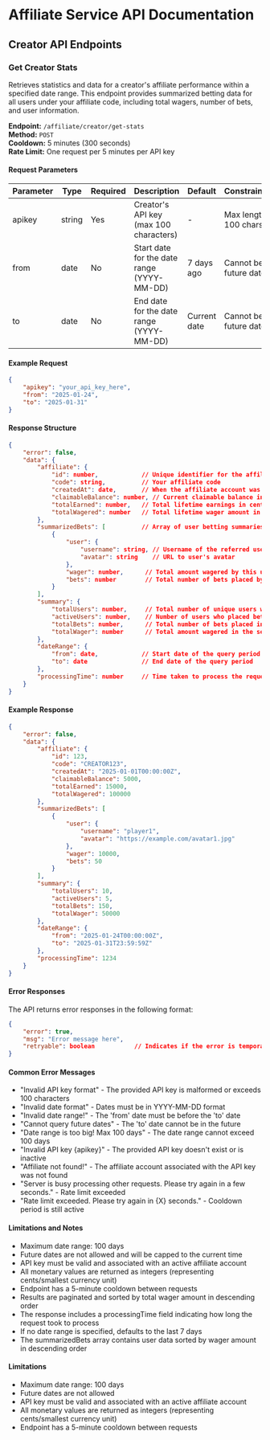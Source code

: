 # Affiliate Service API Documentation

## Creator API Endpoints

### Get Creator Stats
Retrieves statistics and data for a creator's affiliate performance within a specified date range. This endpoint provides summarized betting data for all users under your affiliate code, including total wagers, number of bets, and user information.

**Endpoint:** `/affiliate/creator/get-stats`  
**Method:** `POST`  
**Cooldown:** 5 minutes (300 seconds)  
**Rate Limit:** One request per 5 minutes per API key

#### Request Parameters

| Parameter | Type   | Required | Description                                           | Default                | Constraints |
|-----------|--------|----------|-------------------------------------------------------|------------------------|-------------|
| apikey    | string | Yes      | Creator's API key (max 100 characters)                | -                      | Max length: 100 chars |
| from      | date   | No       | Start date for the date range (YYYY-MM-DD)           | 7 days ago            | Cannot be future date |
| to        | date   | No       | End date for the date range (YYYY-MM-DD)             | Current date          | Cannot be future date |

#### Example Request
```json
{
    "apikey": "your_api_key_here",
    "from": "2025-01-24",
    "to": "2025-01-31"
}
```

#### Response Structure
```json
{
    "error": false,
    "data": {
        "affiliate": {
            "id": number,            // Unique identifier for the affiliate
            "code": string,          // Your affiliate code
            "createdAt": date,       // When the affiliate account was created
            "claimableBalance": number, // Current claimable balance in cents
            "totalEarned": number,   // Total lifetime earnings in cents
            "totalWagered": number   // Total lifetime wager amount in cents
        },
        "summarizedBets": [          // Array of user betting summaries
            {
                "user": {
                    "username": string, // Username of the referred user
                    "avatar": string    // URL to user's avatar
                },
                "wager": number,      // Total amount wagered by this user in cents
                "bets": number        // Total number of bets placed by this user
            }
        ],
        "summary": {
            "totalUsers": number,     // Total number of unique users who have used your code
            "activeUsers": number,    // Number of users who placed bets in the selected period
            "totalBets": number,      // Total number of bets placed in the selected period
            "totalWager": number      // Total amount wagered in the selected period in cents
        },
        "dateRange": {
            "from": date,            // Start date of the query period
            "to": date               // End date of the query period
        },
        "processingTime": number     // Time taken to process the request in milliseconds
    }
}
```

#### Example Response
```json
{
    "error": false,
    "data": {
        "affiliate": {
            "id": 123,
            "code": "CREATOR123",
            "createdAt": "2025-01-01T00:00:00Z",
            "claimableBalance": 5000,
            "totalEarned": 15000,
            "totalWagered": 100000
        },
        "summarizedBets": [
            {
                "user": {
                    "username": "player1",
                    "avatar": "https://example.com/avatar1.jpg"
                },
                "wager": 10000,
                "bets": 50
            }
        ],
        "summary": {
            "totalUsers": 10,
            "activeUsers": 5,
            "totalBets": 150,
            "totalWager": 50000
        },
        "dateRange": {
            "from": "2025-01-24T00:00:00Z",
            "to": "2025-01-31T23:59:59Z"
        },
        "processingTime": 1234
    }
}
```

#### Error Responses
The API returns error responses in the following format:
```json
{
    "error": true,
    "msg": "Error message here",
    "retryable": boolean           // Indicates if the error is temporary and the request can be retried
}
```

#### Common Error Messages
- "Invalid API key format" - The provided API key is malformed or exceeds 100 characters
- "Invalid date format" - Dates must be in YYYY-MM-DD format
- "Invalid date range!" - The 'from' date must be before the 'to' date
- "Cannot query future dates" - The 'to' date cannot be in the future
- "Date range is too big! Max 100 days" - The date range cannot exceed 100 days
- "Invalid API key {apikey}" - The provided API key doesn't exist or is inactive
- "Affiliate not found!" - The affiliate account associated with the API key was not found
- "Server is busy processing other requests. Please try again in a few seconds." - Rate limit exceeded
- "Rate limit exceeded. Please try again in {X} seconds." - Cooldown period is still active

#### Limitations and Notes
- Maximum date range: 100 days
- Future dates are not allowed and will be capped to the current time
- API key must be valid and associated with an active affiliate account
- All monetary values are returned as integers (representing cents/smallest currency unit)
- Endpoint has a 5-minute cooldown between requests
- Results are paginated and sorted by total wager amount in descending order
- The response includes a processingTime field indicating how long the request took to process
- If no date range is specified, defaults to the last 7 days
- The summarizedBets array contains user data sorted by wager amount in descending order

#### Limitations
- Maximum date range: 100 days
- Future dates are not allowed
- API key must be valid and associated with an active affiliate account
- All monetary values are returned as integers (representing cents/smallest currency unit)
- Endpoint has a 5-minute cooldown between requests 